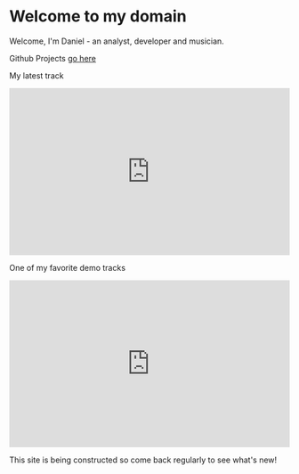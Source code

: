 # Welcome to my domain

Welcome, I'm Daniel - an analyst, developer and musician.

Github Projects [go here](https://github.com/DanielDewberry)


My latest track

<iframe width="100%" height="300" scrolling="no" frameborder="no" allow="autoplay" src="https://w.soundcloud.com/player/?url=https%3A//api.soundcloud.com/tracks/397973658%3Fsecret_token%3Ds-1R8J7&color=%23ff5500&auto_play=false&hide_related=false&show_comments=true&show_user=true&show_reposts=false&show_teaser=true&visual=true"></iframe>

One of my favorite demo tracks

<iframe width="100%" height="300" scrolling="no" frameborder="no" allow="autoplay" src="https://w.soundcloud.com/player/?url=https%3A//api.soundcloud.com/tracks/348097569%3Fsecret_token%3Ds-fOK7M&color=%23ff5500&auto_play=false&hide_related=false&show_comments=true&show_user=true&show_reposts=false&show_teaser=true&visual=true"></iframe>

This site is being constructed so come back regularly to see what's new!
